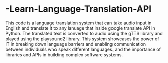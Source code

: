 # -Learn-Language-Translation-API
This code is a language translation system that can take audio input in English and translate it to any lanuage that inside google translate API in Python. 
The translated text is converted to audio using the gTTS library and played using the playsound2 library. 
This system showcases the power of IT in breaking down language barriers and enabling communication between individuals who speak different languages,
and the importance of libraries and APIs in building complex software systems.
